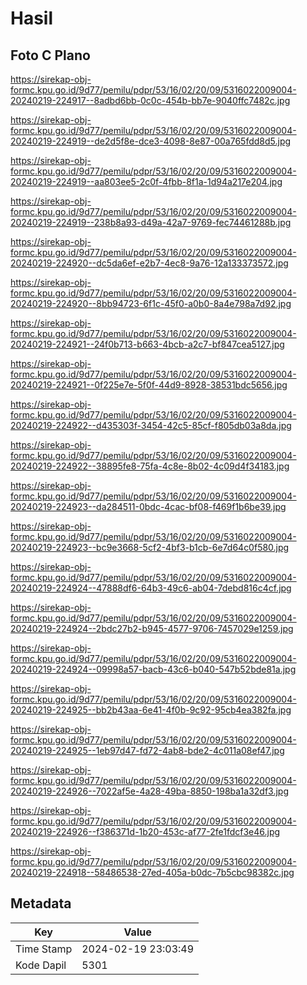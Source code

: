 # Hasil

## Foto C Plano

https://sirekap-obj-formc.kpu.go.id/9d77/pemilu/pdpr/53/16/02/20/09/5316022009004-20240219-224917--8adbd6bb-0c0c-454b-bb7e-9040ffc7482c.jpg

https://sirekap-obj-formc.kpu.go.id/9d77/pemilu/pdpr/53/16/02/20/09/5316022009004-20240219-224919--de2d5f8e-dce3-4098-8e87-00a765fdd8d5.jpg

https://sirekap-obj-formc.kpu.go.id/9d77/pemilu/pdpr/53/16/02/20/09/5316022009004-20240219-224919--aa803ee5-2c0f-4fbb-8f1a-1d94a217e204.jpg

https://sirekap-obj-formc.kpu.go.id/9d77/pemilu/pdpr/53/16/02/20/09/5316022009004-20240219-224919--238b8a93-d49a-42a7-9769-fec74461288b.jpg

https://sirekap-obj-formc.kpu.go.id/9d77/pemilu/pdpr/53/16/02/20/09/5316022009004-20240219-224920--dc5da6ef-e2b7-4ec8-9a76-12a133373572.jpg

https://sirekap-obj-formc.kpu.go.id/9d77/pemilu/pdpr/53/16/02/20/09/5316022009004-20240219-224920--8bb94723-6f1c-45f0-a0b0-8a4e798a7d92.jpg

https://sirekap-obj-formc.kpu.go.id/9d77/pemilu/pdpr/53/16/02/20/09/5316022009004-20240219-224921--24f0b713-b663-4bcb-a2c7-bf847cea5127.jpg

https://sirekap-obj-formc.kpu.go.id/9d77/pemilu/pdpr/53/16/02/20/09/5316022009004-20240219-224921--0f225e7e-5f0f-44d9-8928-38531bdc5656.jpg

https://sirekap-obj-formc.kpu.go.id/9d77/pemilu/pdpr/53/16/02/20/09/5316022009004-20240219-224922--d435303f-3454-42c5-85cf-f805db03a8da.jpg

https://sirekap-obj-formc.kpu.go.id/9d77/pemilu/pdpr/53/16/02/20/09/5316022009004-20240219-224922--38895fe8-75fa-4c8e-8b02-4c09d4f34183.jpg

https://sirekap-obj-formc.kpu.go.id/9d77/pemilu/pdpr/53/16/02/20/09/5316022009004-20240219-224923--da284511-0bdc-4cac-bf08-f469f1b6be39.jpg

https://sirekap-obj-formc.kpu.go.id/9d77/pemilu/pdpr/53/16/02/20/09/5316022009004-20240219-224923--bc9e3668-5cf2-4bf3-b1cb-6e7d64c0f580.jpg

https://sirekap-obj-formc.kpu.go.id/9d77/pemilu/pdpr/53/16/02/20/09/5316022009004-20240219-224924--47888df6-64b3-49c6-ab04-7debd816c4cf.jpg

https://sirekap-obj-formc.kpu.go.id/9d77/pemilu/pdpr/53/16/02/20/09/5316022009004-20240219-224924--2bdc27b2-b945-4577-9706-7457029e1259.jpg

https://sirekap-obj-formc.kpu.go.id/9d77/pemilu/pdpr/53/16/02/20/09/5316022009004-20240219-224924--09998a57-bacb-43c6-b040-547b52bde81a.jpg

https://sirekap-obj-formc.kpu.go.id/9d77/pemilu/pdpr/53/16/02/20/09/5316022009004-20240219-224925--bb2b43aa-6e41-4f0b-9c92-95cb4ea382fa.jpg

https://sirekap-obj-formc.kpu.go.id/9d77/pemilu/pdpr/53/16/02/20/09/5316022009004-20240219-224925--1eb97d47-fd72-4ab8-bde2-4c011a08ef47.jpg

https://sirekap-obj-formc.kpu.go.id/9d77/pemilu/pdpr/53/16/02/20/09/5316022009004-20240219-224926--7022af5e-4a28-49ba-8850-198ba1a32df3.jpg

https://sirekap-obj-formc.kpu.go.id/9d77/pemilu/pdpr/53/16/02/20/09/5316022009004-20240219-224926--f386371d-1b20-453c-af77-2fe1fdcf3e46.jpg

https://sirekap-obj-formc.kpu.go.id/9d77/pemilu/pdpr/53/16/02/20/09/5316022009004-20240219-224918--58486538-27ed-405a-b0dc-7b5cbc98382c.jpg


## Metadata

| Key        | Value               |
| ---------- | ------------------- |
| Time Stamp | 2024-02-19 23:03:49 |
| Kode Dapil | 5301                |



